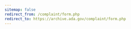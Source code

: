 ```yaml
---
sitemap: false 
redirect_from: /complaint/form.php 
redirect_to: https://archive.ada.gov/complaint/form.php 
---
```

